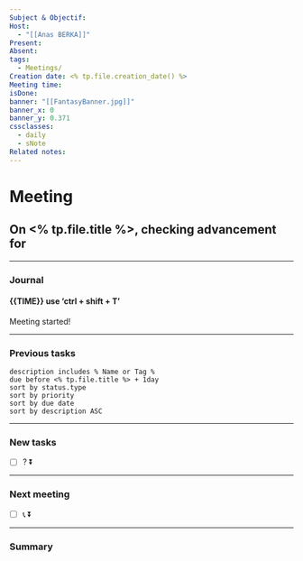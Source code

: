 ```yaml
---
Subject & Objectif: 
Host:
  - "[[Anas BERKA]]"
Present: 
Absent: 
tags:
  - Meetings/
Creation date: <% tp.file.creation_date() %>
Meeting time: 
isDone: 
banner: "[[FantasyBanner.jpg]]"
banner_x: 0
banner_y: 0.371
cssclasses:
  - daily
  - sNote
Related notes:
---
```


# Meeting
## On <% tp.file.title %>, checking advancement for
***
### Journal
#### {{TIME}} use ‘ctrl + shift + T’
Meeting started!

***
### Previous tasks
```tasks
description includes % Name or Tag %
due before <% tp.file.title %> + 1day
sort by status.type
sort by priority
sort by due date 
sort by description ASC
```
***
### New tasks
- [ ] ? ⏬

***
### Next meeting
- [ ] 📞 ⏬

***
### Summary